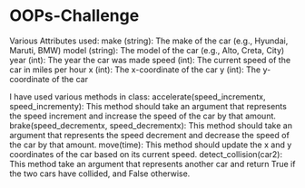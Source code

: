 # OOPs-Challenge
Various Attributes used:
make (string): The make of the car (e.g., Hyundai, Maruti, BMW)
model (string): The model of the car (e.g., Alto, Creta, City)
year (int): The year the car was made
speed (int): The current speed of the car in miles per hour
x (int): The x-coordinate of the car
y (int): The y-coordinate of the car

I have used various methods in class:
accelerate(speed_incrementx, speed_incrementy): This method should take an argument that represents the speed increment and increase the speed of the car by that amount.
brake(speed_decrementx, speed_decrementx): This method should take an argument that represents the speed decrement and decrease the speed of the car by that amount.
move(time): This method should update the x and y coordinates of the car based on its current speed.
detect_collision(car2): This method take an argument that represents another car and return True if the two cars have collided, and False otherwise.
